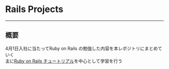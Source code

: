 # Rails Projects

---

## 概要

4月1日入社に当たってRuby on Rails の勉強した内容を本レポジトリにまとめていく   
主に[Ruby on Rails チュートリアル](http://railstutorial.jp/chapters/beginning?version=4.0#sec-rubygems)を中心として学習を行う
